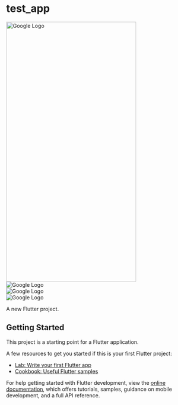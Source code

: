 # test_app

<img width="350" height="700" src="http://drive.google.com/uc?export=view&id=1UYDel_7A8t6svQ0c822qKhKobaJnoD9m" alt="Google Logo">
<br>
<img src="http://drive.google.com/uc?export=view&id=1UY33T7WWQM2Hq_uJ1OcrZuXJuHPHWdIb" alt="Google Logo">
<br>
<img src="http://drive.google.com/uc?export=view&id=1URO6SJ9w3Pac6Q2DmZXqX0NqE-5NBQAL" alt="Google Logo">
<br>
<img src="http://drive.google.com/uc?export=view&id=1UPcHu2b2qRUVlgB-mJbLx8vkQ8GV75Yz" alt="Google Logo">
<br>

A new Flutter project.

## Getting Started

This project is a starting point for a Flutter application.

A few resources to get you started if this is your first Flutter project:

- [Lab: Write your first Flutter app](https://docs.flutter.dev/get-started/codelab)
- [Cookbook: Useful Flutter samples](https://docs.flutter.dev/cookbook)

For help getting started with Flutter development, view the
[online documentation](https://docs.flutter.dev/), which offers tutorials,
samples, guidance on mobile development, and a full API reference.
